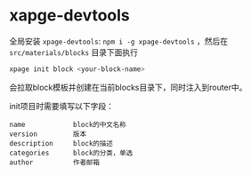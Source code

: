 # xapge-devtools

全局安装 `xpage-devtools`: `npm i -g xpage-devtools` ，然后在 `src/materials/blocks` 目录下面执行

```bash
xpage init block <your-block-name>
```

会拉取block模板并创建在当前blocks目录下，同时注入到router中。

init项目时需要填写以下字段：

```
name            block的中文名称
version         版本
description     block的描述
categories      block的分类，单选
author          作者邮箱
```